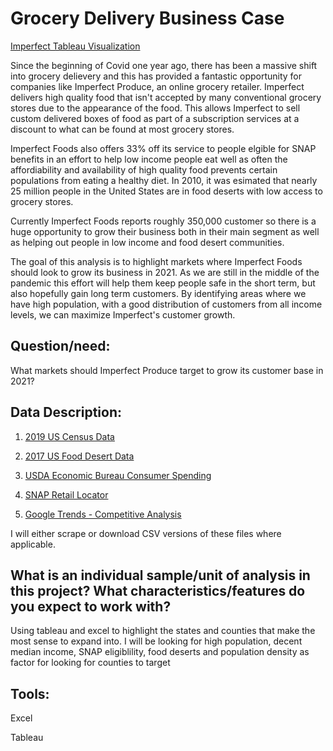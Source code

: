 # Grocery Delivery Business Case

[Imperfect Tableau Visualization](https://public.tableau.com/profile/jonathan.wyatt#!/)

Since the beginning of Covid one year ago, there has been a massive shift into grocery delievery and this has provided a fantastic opportunity for companies like Imperfect Produce, an online grocery retailer.  Imperfect delivers high quality food that isn't accepted by many conventional grocery stores due to the appearance of the food.  This allows Imperfect to sell custom delivered boxes of food as part of a subscription services at a discount to what can be found at most grocery stores.    

Imperfect Foods also offers 33% off its service to people elgible for SNAP benefits in an effort to help low income people eat well as often the affordiability and availability of high quality food prevents certain populations from eating a healthy diet.  In 2010, it was esimated that nearly 25 million people in the United States are in food deserts with low access to grocery stores.

Currently Imperfect Foods reports roughly 350,000 customer so there is a huge opportunity to grow their business both in their main segment as well as helping out people in low income and food desert communities. 

The goal of this analysis is to highlight markets where Imperfect Foods should look to grow its business in 2021.   As we are still in the middle of the pandemic this effort will help them keep people safe in the short term, but also hopefully gain long term customers. By identifying areas where we have high population, with a good distribution of customers from all income levels, we can maximize Imperfect's customer growth. 

## Question/need:

What markets should Imperfect Produce target to grow its customer base in 2021?

## Data Description:
1) [2019 US Census Data](https://data.census.gov/cedsci/all)

2) [2017 US Food Desert Data](https://www.ers.usda.gov/data-products/food-access-research-atlas/download-the-data/)

3) [USDA Economic Bureau Consumer Spending](https://www.bea.gov/data/consumer-spending/state)

4) [SNAP Retail Locator](https://www.fns.usda.gov/snap/retailer-locator)

6) [Google Trends - Competitive Analysis](https://trends.google.com/trends/explore?geo=US&q=imperfect%20produce,misfits%20market)

I will either scrape or download CSV versions of these files where applicable.

## What is an individual sample/unit of analysis in this project? What characteristics/features do you expect to work with?

Using tableau and excel to highlight the states and counties that make the most sense to expand into.  I will be looking for high population, decent median income, SNAP eligiblility, food deserts and population density as factor for looking for counties to target

## Tools:

Excel

Tableau


